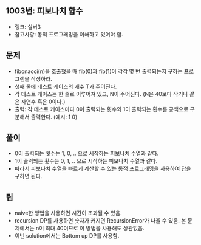 <h2>1003번: 피보나치 함수</h2>
<ul>
  <li>랭크: 실버3</li>
  <li>참고사항: 동적 프로그래밍을 이해하고 있어야 함.</li>
</ul>
<h2>문제</h2>
<ul>
  <li>fibonacci(n)을 호출했을 때 fib(0)과 fib(1)이 각각 몇 번 출력되는지 구하는 프로그램을 작성하라.</li>
  <li>첫째 줄에 테스트 케이스의 개수 T가 주어진다.</li>
  <li>각 테스트 케이스는 한 줄로 이루어져 있고, N이 주어진다. (N은 40보다 작거나 같은 자연수 혹은 0이다.)</li>
  <li>출력: 각 테스트 케이스마다 0이 출력되는 횟수와 1이 출력되는 횟수를 공백으로 구분해서 출력한다. (예시: 1 0)</li>
</ul>
<h2>풀이</h2>
<ul>
  <li>0이 출력되는 횟수는 1, 0, .. 으로 시작하는 피보나치 수열과 같다.</li>
  <li>1이 출력되는 횟수는 0, 1, .. 으로 시작하는 피보나치 수열과 같다.</li>
  <li>따라서 피보나치 수열을 빠르게 계산할 수 있는 동적 프로그래밍을 사용하여 답을 구하면 된다.</li>
</ul>
<h2>팁</h2>
<ul>
  <li>naive한 방법을 사용하면 시간이 초과될 수 있음.</li>
  <li>recursion DP를 사용하면 숫자가 커지면 RecursionError가 나올 수 있음. 본 문제에서는 n이 최대 40이므로 이 방법을 사용해도 상관없음.</li>
  <li>이번 solution에서는 Bottom up DP를 사용함.</li>
</ul>
